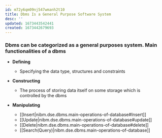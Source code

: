 ```yaml
---
id: m72y6qm09nj547wmanh2t10
title: Dbms Is a General Purpose Software System
desc: ''
updated: 1673443542441
created: 1673442679693
---
```


### Dbms can be categorized as a general purposes system. Main functionalities of a dbms

- **Defining**
  - Specifying the data type, structures and constraints

- **Constructing**
  - The process of storing data itself on some storage which is controlled by the dbms

- **Manipulating**
  - [[Insert|nibm.dse.dbms.main-operations-of-database#Insert]]
  - [[Update|nibm.dse.dbms.main-operations-of-database#update]]
  - [[Delete|nibm.dse.dbms.main-operations-of-database#delete]]
  - [[Search(Query)|nibm.dse.dbms.main-operations-of-database]]
  